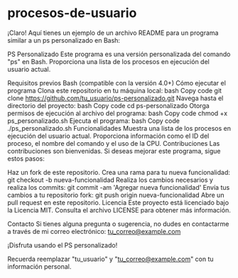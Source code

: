 # procesos-de-usuario
¡Claro! Aquí tienes un ejemplo de un archivo README para un programa similar a un ps personalizado en Bash:

PS Personalizado
Este programa es una versión personalizada del comando "ps" en Bash. Proporciona una lista de los procesos en ejecución del usuario actual.

Requisitos previos
Bash (compatible con la versión 4.0+)
Cómo ejecutar el programa
Clona este repositorio en tu máquina local:
bash
Copy code
git clone https://github.com/tu_usuario/ps-personalizado.git
Navega hasta el directorio del proyecto:
bash
Copy code
cd ps-personalizado
Otorga permisos de ejecución al archivo del programa:
bash
Copy code
chmod +x ps_personalizado.sh
Ejecuta el programa:
bash
Copy code
./ps_personalizado.sh
Funcionalidades
Muestra una lista de los procesos en ejecución del usuario actual.
Proporciona información como el ID del proceso, el nombre del comando y el uso de la CPU.
Contribuciones
Las contribuciones son bienvenidas. Si deseas mejorar este programa, sigue estos pasos:

Haz un fork de este repositorio.
Crea una rama para tu nueva funcionalidad: git checkout -b nueva-funcionalidad
Realiza los cambios necesarios y realiza los commits: git commit -am 'Agregar nueva funcionalidad'
Envía tus cambios a tu repositorio fork: git push origin nueva-funcionalidad
Abre un pull request en este repositorio.
Licencia
Este proyecto está licenciado bajo la Licencia MIT. Consulta el archivo LICENSE para obtener más información.

Contacto
Si tienes alguna pregunta o sugerencia, no dudes en contactarme a través de mi correo electrónico: tu_correo@example.com

¡Disfruta usando el PS personalizado!

Recuerda reemplazar "tu_usuario" y "tu_correo@example.com" con tu información personal.

